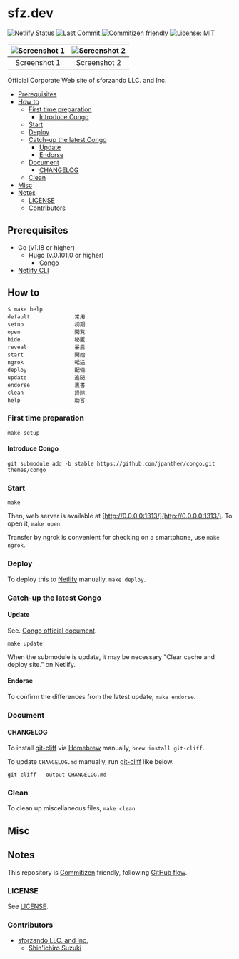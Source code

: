 # sfz.dev

<!-- Badges -->
[![Netlify Status](https://api.netlify.com/api/v1/badges/32df5ba4-1ddb-4439-b630-ec8964cc1735/deploy-status)](https://app.netlify.com/sites/sfzdev/deploys)
[![Last Commit](https://img.shields.io/github/last-commit/sforzando/sfz.dev)](https://github.com/sforzando/sfz.dev/graphs/commit-activity)
[![Commitizen friendly](https://img.shields.io/badge/commitizen-friendly-brightgreen.svg)](http://commitizen.github.io/cz-cli/)
[![License: MIT](https://img.shields.io/badge/License-MIT-blue.svg)](https://opensource.org/licenses/MIT)

<!-- Screenshots -->
| ![Screenshot 1](https://placehold.jp/32/3d4070/ffffff/720x480.png?text=Screenshot%201) | ![Screenshot 2](https://placehold.jp/32/703d40/ffffff/720x480.png?text=Screenshot%202) |
|:--------------------------------------------------------------------------------------:|:--------------------------------------------------------------------------------------:|
|                                      Screenshot 1                                      |                                      Screenshot 2                                      |

<!-- Synopsis -->
Official Corporate Web site of sforzando LLC. and Inc.

<!-- TOC -->
- [Prerequisites](#prerequisites)
- [How to](#how-to)
  - [First time preparation](#first-time-preparation)
    - [Introduce Congo](#introduce-congo)
  - [Start](#start)
  - [Deploy](#deploy)
  - [Catch-up the latest Congo](#catch-up-the-latest-congo)
    - [Update](#update)
    - [Endorse](#endorse)
  - [Document](#document)
    - [CHANGELOG](#changelog)
  - [Clean](#clean)
- [Misc](#misc)
- [Notes](#notes)
  - [LICENSE](#license)
  - [Contributors](#contributors)

## Prerequisites

- Go (v1.18 or higher)
  - Hugo (v.0.101.0 or higher)
    - [Congo](https://github.com/jpanther/congo)
- [Netlify CLI](https://docs.netlify.com/cli/get-started/)

## How to

```shell
$ make help
default              常用
setup                初期
open                 閲覧
hide                 秘匿
reveal               暴露
start                開始
ngrok                転送
deploy               配備
update               追随
endorse              裏書
clean                掃除
help                 助言
```

### First time preparation

```shell
make setup
```

#### Introduce Congo

```shell
git submodule add -b stable https://github.com/jpanther/congo.git themes/congo
```

### Start

```shell
make
```

Then, web server is available at [http://0.0.0.0:1313/](http://0.0.0.0:1313/).
To open it, `make open`.

Transfer by ngrok is convenient for checking on a smartphone, use `make ngrok`.

### Deploy

To deploy this to [Netlify](https://www.netlify.com) manually, `make deploy`.

### Catch-up the latest Congo

#### Update

See. [Congo official document](https://jpanther.github.io/congo/docs/installation/#installing-updates).

```shell
make update
```

When the submodule is update, it may be necessary "Clear cache and deploy site." on Netlify.

#### Endorse

To confirm the differences from the latest update, `make endorse`.

### Document

#### CHANGELOG

To install [git-cliff](https://github.com/orhun/git-cliff) via [Homebrew](https://brew.sh) manually, `brew install git-cliff`.

To update `CHANGELOG.md` manually, run [git-cliff](https://github.com/orhun/git-cliff) like below.

```shell
git cliff --output CHANGELOG.md
```

### Clean

To clean up miscellaneous files, `make clean`.

## Misc

## Notes

This repository is [Commitizen](https://commitizen.github.io/cz-cli/) friendly, following [GitHub flow](https://docs.github.com/en/get-started/quickstart/github-flow).

### LICENSE

See [LICENSE](LICENSE).

### Contributors

- [sforzando LLC. and Inc.](https://sforzando.co.jp/)
  - [Shin'ichiro Suzuki](https://github.com/shin-sforzando)
